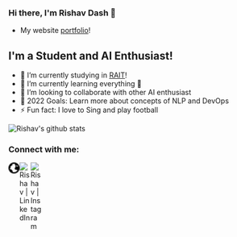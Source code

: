 ### Hi there, I'm Rishav Dash  👋

- My website [portfolio][mywebsite]!

## I'm a Student and AI Enthusiast!

- 🔭 I’m currently studying in [RAIT][website]!
- 🌱 I’m currently learning everything 🤣
- 👯 I’m looking to collaborate with other AI enthusiast
- 🥅 2022 Goals: Learn more about concepts of NLP and DevOps
- ⚡ Fun fact: I love to Sing and play football


 ![Rishav's github stats](https://github-readme-stats.vercel.app/api?username=Rishav-hub&count_private=true&show_icons=true&theme=dark)


### Connect with me:

[<img align="left" alt="intruder.com" width="22px" src="https://raw.githubusercontent.com/iconic/open-iconic/master/svg/globe.svg" />][mywebsite]

[<img align="left" alt="Rishav | LinkedIn" width="22px" src="https://cdn.jsdelivr.net/npm/simple-icons@v3/icons/linkedin.svg" />][linkedin]

[<img align="left" alt="Rishav | Instagram" width="22px" src="https://cdn.jsdelivr.net/npm/simple-icons@v3/icons/instagram.svg" />][instagram]




[website]: http://www.dypatil.edu/mumbai/rait/
[instagram]: https://www.instagram.com/rishav.dash/
[linkedin]: https://www.linkedin.com/in/rishav-dash-4b1b84189/
[mywebsite]:https://rishav-hub.github.io/Portfolio/
[myblog]: https://9930046.wixsite.com/intruder/blog
